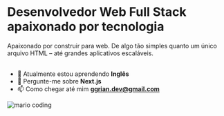 <h1>Desenvolvedor Web Full Stack apaixonado por tecnologia</h1>
Apaixonado por construir para web. De algo tão simples quanto um único arquivo HTML – até grandes aplicativos escaláveis.
<br></br>
<!-- <p align="left"> <img src ="https://komarev.com/ghpvc/?username=ousadojunplid&label=Profile%20views&color=0e75b6&style=flat" alt="ousadojunplid" /> </p> -->

- 🌱 Atualmente estou aprendendo **Inglês**
- 💬 Pergunte-me sobre **Next.js**
- 📫 Como chegar até mim **ggrian.dev@gmail.com**
  
![mario coding](https://i.imgur.com/1ZvVkDc.gif)
